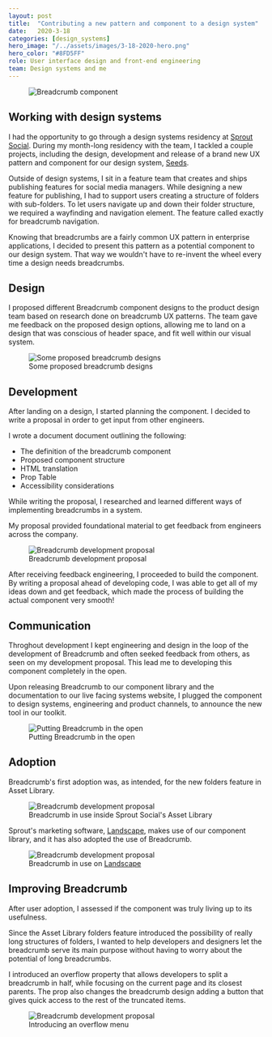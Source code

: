 ```yaml
---
layout: post
title:  "Contributing a new pattern and component to a design system"
date:   2020-3-18
categories: [design_systems]
hero_image: "/../assets/images/3-18-2020-hero.png"
hero_color: "#8FD5FF"
role: User interface design and front-end engineering
team: Design systems and me
---
```


<figure>
	<img src="{{ site.baseurl }}/assets/images/mar182020hero.png" title="Breadcrumb component" />
</figure>


## Working with design systems
I had the opportunity to go through a design systems residency at <a target="_blank" title="Sprout Social" href="https://sproutsocial.com">Sprout Social</a>. During my month-long residency with the team, I tackled a couple projects, including the design, development and release of a brand new UX pattern and component for our design system, <a target="_blank" title="Sprout Social's Design System, Seeds" href="https://seeds.sproutsocial.com">Seeds</a>.

Outside of design systems, I sit in a feature team that creates and ships publishing features for social media managers. While designing a new feature for publishing, I had to support users creating a structure of folders with sub-folders. To let users navigate up and down their folder structure, we required a wayfinding and navigation element. The feature called exactly for breadcrumb navigation.

Knowing that breadcrumbs are a fairly common UX pattern in enterprise applications, I decided to present this pattern as a potential component to our design system. That way we wouldn't have to re-invent the wheel every time a design needs breadcrumbs.

## Design
I proposed different Breadcrumb component designs to the product design team based on research done on breadcrumb UX patterns. The team gave me feedback on the proposed design options, allowing me to land on a design that was conscious of header space, and fit well within our visual system.

<figure>
	<img src="{{ site.baseurl }}/assets/images/breadcrumb-1.png" title="Some proposed breadcrumb designs" />
	<figcaption class="media-caption center">Some proposed breadcrumb designs</figcaption>
</figure>

## Development

After landing on a design, I started planning the component. I decided to write a proposal in order to get input from other engineers.

I wrote a document document outlining the following:
* The definition of the breadcrumb component
* Proposed component structure
* HTML translation
* Prop Table
* Accessibility considerations

While writing the proposal, I researched and learned different ways of implementing breadcrumbs in a system.

My proposal provided foundational material to get feedback from engineers across the company.

<figure>
	<img src="{{ site.baseurl }}/assets/images/breadcrumb-2.png" title="Breadcrumb development proposal" />
	<figcaption class="media-caption center">Breadcrumb development proposal</figcaption>
</figure>

After receiving feedback engineering, I proceeded to build the component. By writing a proposal ahead of developing code, I was able to get all of my ideas down and get feedback, which made the process of building the actual component very smooth!

## Communication
Throghout development I kept engineering and design in the loop of the development of Breadcrumb and often seeked feedback from others, as seen on my development proposal. This lead me to developing this component completely in the open.

Upon releasing Breadcrumb to our component library and the documentation to our live facing systems website, I plugged the component to design systems, engineering and product channels, to announce the new tool in our toolkit.

<figure>
	<img src="{{ site.baseurl }}/assets/images/breadcrumb-6.png" title="Putting Breadcrumb in the open" />
	<figcaption class="media-caption center">Putting Breadcrumb in the open</figcaption>
</figure>

## Adoption
Breadcrumb's first adoption was, as intended, for the new folders feature in Asset Library. 

<figure>
	<img src="{{ site.baseurl }}/assets/images/breadcrumb-3.png" title="Breadcrumb development proposal" />
	<figcaption class="media-caption center">Breadcrumb in use inside Sprout Social's Asset Library</figcaption>
</figure>

Sprout's marketing software, <a href="https://sproutsocial.com/landscape/" title="Landscape" target="_blank">Landscape</a>, makes use of our component library, and it has also adopted the use of Breadcrumb.

<figure>
	<img src="{{ site.baseurl }}/assets/images/breadcrumb-4.png" title="Breadcrumb development proposal" />
	<figcaption class="media-caption center">Breadcrumb in use on <a target="_blank" title="Landscape" href="https://sproutsocial.com/landscape/">Landscape</a></figcaption>
</figure>

## Improving Breadcrumb
After user adoption, I assessed if the component was truly living up to its usefulness. 

Since the Asset Library folders feature introduced the possibility of really long structures of folders, I wanted to help developers and designers let the breadcrumb serve its main purpose without having to worry about the potential of long breadcrumbs. 

I introduced an overflow property that allows developers to split a breadcrumb in half, while focusing on the current page and its closest parents. The prop also changes the breadcrumb design adding a button that gives quick access to the rest of the truncated items.


<figure>
	<img src="{{ site.baseurl }}/assets/images/breadcrumb-5.png" title="Breadcrumb development proposal" />
	<figcaption class="media-caption center">Introducing an overflow menu</figcaption>
</figure>
